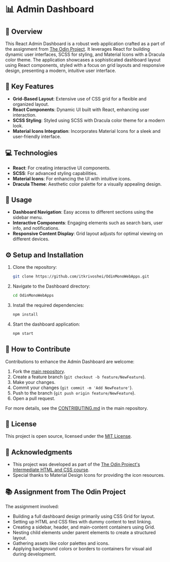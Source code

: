 # 📊 Admin Dashboard

## 📖 Overview

This React Admin Dashboard is a robust web application crafted as a part of the assignment from [The Odin Project](https://www.theodinproject.com/lessons/node-path-intermediate-html-and-css-admin-dashboard). It leverages React for building dynamic user interfaces, SCSS for styling, and Material Icons with a Dracula color theme. The application showcases a sophisticated dashboard layout using React components, styled with a focus on grid layouts and responsive design, presenting a modern, intuitive user interface.

## 🌟 Key Features

- **Grid-Based Layout**: Extensive use of CSS grid for a flexible and organized layout.
- **React Components**: Dynamic UI built with React, enhancing user interaction.
- **SCSS Styling**: Styled using SCSS with Dracula color theme for a modern look.
- **Material Icons Integration**: Incorporates Material Icons for a sleek and user-friendly interface.

## 💻 Technologies

- **React**: For creating interactive UI components.
- **SCSS**: For advanced styling capabilities.
- **Material Icons**: For enhancing the UI with intuitive icons.
- **Dracula Theme**: Aesthetic color palette for a visually appealing design.

## 🚀 Usage

- **Dashboard Navigation**: Easy access to different sections using the sidebar menu.
- **Interactive Components**: Engaging elements such as search bars, user info, and notifications.
- **Responsive Content Display**: Grid layout adjusts for optimal viewing on different devices.

## ⚙️ Setup and Installation

1. Clone the repository:
   ```bash
   git clone https://github.com/itkrivoshei/OdinMonoWebApps.git
   ```
2. Navigate to the Dashboard directory:
   ```bash
   cd OdinMonoWebApps
   ```
3. Install the required dependencies:
   ```bash
   npm install
   ```
4. Start the dashboard application:
   ```bash
   npm start
   ```

## 🤝 How to Contribute

Contributions to enhance the Admin Dashboard are welcome:

1. Fork the [main repository](https://github.com/itkrivoshei/OdinMonoWebApps).
2. Create a feature branch (`git checkout -b feature/NewFeature`).
3. Make your changes.
4. Commit your changes (`git commit -m 'Add NewFeature'`).
5. Push to the branch (`git push origin feature/NewFeature`).
6. Open a pull request.

For more details, see the [CONTRIBUTING.md](https://github.com/itkrivoshei/OdinMonoWebApps/blob/master/CONTRIBUTING.md) in the main repository.

## 📜 License

This project is open source, licensed under the [MIT License](https://github.com/itkrivoshei/OdinMonoWebApps/blob/master/LICENSE).

## 🌟 Acknowledgments

- This project was developed as part of the [The Odin Project's Intermediate HTML and CSS course](https://www.theodinproject.com/lessons/node-path-intermediate-html-and-css-admin-dashboard).
- Special thanks to Material Design Icons for providing the icon resources.

## 📚 Assignment from The Odin Project

The assignment involved:

- Building a full dashboard design primarily using CSS Grid for layout.
- Setting up HTML and CSS files with dummy content to test linking.
- Creating a sidebar, header, and main-content containers using Grid.
- Nesting child elements under parent elements to create a structured layout.
- Gathering assets like color palettes and icons.
- Applying background colors or borders to containers for visual aid during development.
